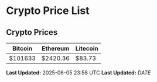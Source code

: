 # Crypto Price List

## Crypto Prices
| Bitcoin | Ethereum | Litecoin |
| ------- | -------- | -------- |
| $101633 | $2420.36 | $83.73 |
**Last Updated:** 2025-06-05 23:58 UTC
**Last Updated:** $DATE$
